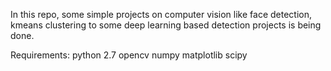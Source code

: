 In this repo, some simple projects on computer vision like face detection, kmeans clustering to some deep learning based detection projects is being done. 

Requirements:
  python 2.7
  opencv
  numpy
  matplotlib
  scipy
  

  
